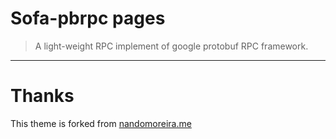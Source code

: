# Sofa-pbrpc pages

> A light-weight RPC implement of google protobuf RPC framework.

---

# Thanks
This theme is forked from [nandomoreira.me](http://nandomoreira.me)
